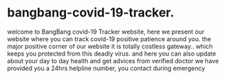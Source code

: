 # bangbang-covid-19-tracker.
welcome to BangBang covid-19 Tracker website, here we present our website where you can track covid-19 positive patience around you.
the major positive corner of our website it is totally costless gateway.. which keeps you protected from this deadly virus.
and here you can also update about your day to day health and get advices from verified doctor
we have provided you a 24hrs helpline number, you contact during emergency
